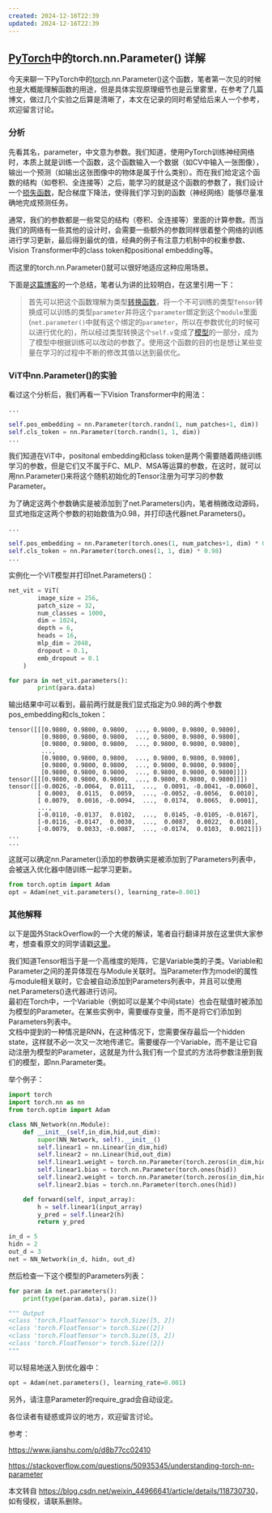 ```yaml
---
created: 2024-12-16T22:39
updated: 2024-12-16T22:39
---
```

 

[PyTorch](https://so.csdn.net/so/search?q=PyTorch&spm=1001.2101.3001.7020)中的torch.nn.Parameter() 详解
---------------------------------------------------------------------------------------------------

今天来聊一下PyTorch中的[torch](https://so.csdn.net/so/search?q=torch&spm=1001.2101.3001.7020).nn.Parameter()这个函数，笔者第一次见的时候也是大概能理解函数的用途，但是具体实现原理细节也是云里雾里，在参考了几篇博文，做过几个实验之后算是清晰了，本文在记录的同时希望给后来人一个参考，欢迎留言讨论。

### 分析

先看其名，parameter，中文意为参数。我们知道，使用PyTorch训练神经网络时，本质上就是训练一个函数，这个函数输入一个数据（如CV中输入一张图像），输出一个预测（如输出这张图像中的物体是属于什么类别）。而在我们给定这个函数的结构（如卷积、全连接等）之后，能学习的就是这个函数的参数了，我们设计一个[损失函数](https://edu.csdn.net/cloud/ml_summit?utm_source=glcblog&spm=1001.2101.3001.7020)，配合梯度下降法，使得我们学习到的函数（神经网络）能够尽量准确地完成预测任务。

通常，我们的参数都是一些常见的结构（卷积、全连接等）里面的计算参数。而当我们的网络有一些其他的设计时，会需要一些额外的参数同样很着整个网络的训练进行学习更新，最后得到最优的值，经典的例子有注意力机制中的权重参数、Vision Transformer中的class token和positional embedding等。

而这里的torch.nn.Parameter()就可以很好地适应这种应用场景。

下面是[这篇博客](https://www.jianshu.com/p/d8b77cc02410)的一个总结，笔者认为讲的比较明白，在这里引用一下：

> 首先可以把这个函数理解为类型[转换函数](https://edu.csdn.net/cloud/houjie?utm_source=highword&spm=1001.2101.3001.7020)，将一个不可训练的类型`Tensor`转换成可以训练的类型`parameter`并将这个`parameter`绑定到这个`module`里面(`net.parameter()`中就有这个绑定的`parameter`，所以在参数优化的时候可以进行优化的)，所以经过类型转换这个`self.v`变成了[模型](https://edu.csdn.net/cloud/ml_summit?utm_source=glcblog&spm=1001.2101.3001.7020)的一部分，成为了模型中根据训练可以改动的参数了。使用这个函数的目的也是想让某些变量在学习的过程中不断的修改其值以达到最优化。

### ViT中nn.Parameter()的实验

看过这个分析后，我们再看一下Vision Transformer中的用法：

```python
...

self.pos_embedding = nn.Parameter(torch.randn(1, num_patches+1, dim))
self.cls_token = nn.Parameter(torch.randn(1, 1, dim))
...
```

我们知道在ViT中，positonal embedding和class token是两个需要随着网络训练学习的参数，但是它们又不属于FC、MLP、MSA等运算的参数，在这时，就可以用nn.Parameter()来将这个随机初始化的Tensor注册为可学习的参数Parameter。

为了确定这两个参数确实是被添加到了net.Parameters()内，笔者稍微改动源码，显式地指定这两个参数的初始数值为0.98，并打印迭代器net.Parameters()。

```python
...

self.pos_embedding = nn.Parameter(torch.ones(1, num_patches+1, dim) * 0.98)
self.cls_token = nn.Parameter(torch.ones(1, 1, dim) * 0.98)
...
```

实例化一个ViT模型并打印net.Parameters()：

```python
net_vit = ViT(
        image_size = 256,
        patch_size = 32,
        num_classes = 1000,
        dim = 1024,
        depth = 6,
        heads = 16,
        mlp_dim = 2048,
        dropout = 0.1,
        emb_dropout = 0.1
    )

for para in net_vit.parameters():
        print(para.data)
```

输出结果中可以看到，最前两行就是我们显式指定为0.98的两个参数pos\_embedding和cls\_token：

```
tensor([[[0.9800, 0.9800, 0.9800,  ..., 0.9800, 0.9800, 0.9800],
         [0.9800, 0.9800, 0.9800,  ..., 0.9800, 0.9800, 0.9800],
         [0.9800, 0.9800, 0.9800,  ..., 0.9800, 0.9800, 0.9800],
         ...,
         [0.9800, 0.9800, 0.9800,  ..., 0.9800, 0.9800, 0.9800],
         [0.9800, 0.9800, 0.9800,  ..., 0.9800, 0.9800, 0.9800],
         [0.9800, 0.9800, 0.9800,  ..., 0.9800, 0.9800, 0.9800]]])
tensor([[[0.9800, 0.9800, 0.9800,  ..., 0.9800, 0.9800, 0.9800]]])
tensor([[-0.0026, -0.0064,  0.0111,  ...,  0.0091, -0.0041, -0.0060],
        [ 0.0003,  0.0115,  0.0059,  ..., -0.0052, -0.0056,  0.0010],
        [ 0.0079,  0.0016, -0.0094,  ...,  0.0174,  0.0065,  0.0001],
        ...,
        [-0.0110, -0.0137,  0.0102,  ...,  0.0145, -0.0105, -0.0167],
        [-0.0116, -0.0147,  0.0030,  ...,  0.0087,  0.0022,  0.0108],
        [-0.0079,  0.0033, -0.0087,  ..., -0.0174,  0.0103,  0.0021]])
...
...
```

这就可以确定nn.Parameter()添加的参数确实是被添加到了Parameters列表中，会被送入优化器中随训练一起学习更新。

```python
from torch.optim import Adam
opt = Adam(net_vit.parameters(), learning_rate=0.001)
```

### 其他解释

以下是国外StackOverflow的一个大佬的解读，笔者自行翻译并放在这里供大家参考，想查看原文的同学请戳[这里](https://stackoverflow.com/questions/50935345/understanding-torch-nn-parameter)。

我们知道Tensor相当于是一个高维度的矩阵，它是Variable类的子类。Variable和Parameter之间的差异体现在与Module关联时。当Parameter作为model的属性与module相关联时，它会被自动添加到Parameters列表中，并且可以使用net.Parameters()迭代器进行访问。  
最初在Torch中，一个Variable（例如可以是某个中间state）也会在赋值时被添加为模型的Parameter。在某些实例中，需要缓存变量，而不是将它们添加到Parameters列表中。  
文档中提到的一种情况是RNN，在这种情况下，您需要保存最后一个hidden state，这样就不必一次又一次地传递它。需要缓存一个Variable，而不是让它自动注册为模型的Parameter，这就是为什么我们有一个显式的方法将参数注册到我们的模型，即nn.Parameter类。

举个例子：

```python
import torch
import torch.nn as nn
from torch.optim import Adam

class NN_Network(nn.Module):
    def __init__(self,in_dim,hid,out_dim):
        super(NN_Network, self).__init__()
        self.linear1 = nn.Linear(in_dim,hid)
        self.linear2 = nn.Linear(hid,out_dim)
        self.linear1.weight = torch.nn.Parameter(torch.zeros(in_dim,hid))
        self.linear1.bias = torch.nn.Parameter(torch.ones(hid))
        self.linear2.weight = torch.nn.Parameter(torch.zeros(in_dim,hid))
        self.linear2.bias = torch.nn.Parameter(torch.ones(hid))

    def forward(self, input_array):
        h = self.linear1(input_array)
        y_pred = self.linear2(h)
        return y_pred

in_d = 5
hidn = 2
out_d = 3
net = NN_Network(in_d, hidn, out_d)
```

然后检查一下这个模型的Parameters列表：

```python
for param in net.parameters():
    print(type(param.data), param.size())

""" Output
<class 'torch.FloatTensor'> torch.Size([5, 2])
<class 'torch.FloatTensor'> torch.Size([2])
<class 'torch.FloatTensor'> torch.Size([5, 2])
<class 'torch.FloatTensor'> torch.Size([2])
"""
```

可以轻易地送入到优化器中：

```python
opt = Adam(net.parameters(), learning_rate=0.001)
```

另外，请注意Parameter的require\_grad会自动设定。

各位读者有疑惑或异议的地方，欢迎留言讨论。

参考：

https://www.jianshu.com/p/d8b77cc02410

https://stackoverflow.com/questions/50935345/understanding-torch-nn-parameter

本文转自 <https://blog.csdn.net/weixin_44966641/article/details/118730730>，如有侵权，请联系删除。